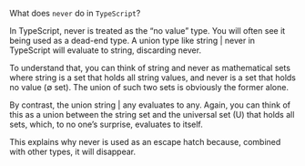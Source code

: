 What does `never` do in `TypeScript`?

In TypeScript, never is treated as the “no value” type. You will often see it being used as a dead-end type. A union type like string | never in TypeScript will evaluate to string, discarding never.

To understand that, you can think of string and never as mathematical sets where string is a set that holds all string values, and never is a set that holds no value (∅ set). The union of such two sets is obviously the former alone.

By contrast, the union string | any evaluates to any. Again, you can think of this as a union between the string set and the universal set (U) that holds all sets, which, to no one’s surprise, evaluates to itself.

This explains why never is used as an escape hatch because, combined with other types, it will disappear.
